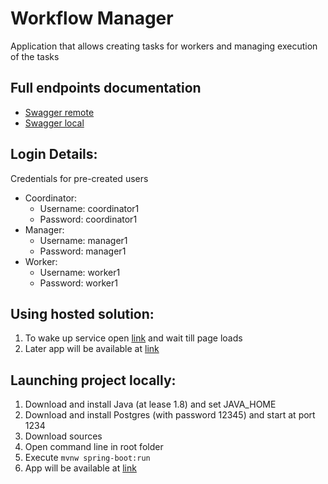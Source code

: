 # Workflow Manager
Application that allows creating tasks for workers and managing execution of the tasks
## Full endpoints documentation
- [Swagger remote](https://workflow-manager-server.herokuapp.com/workflow-manager-api/swagger-ui/)
- [Swagger local](http://localhost:8080/workflow-manager-api/swagger-ui/)
## Login Details:
Credentials for pre-created users
- Coordinator:
  - Username: coordinator1
  - Password: coordinator1
- Manager:
  - Username: manager1
  - Password: manager1
- Worker:
  - Username: worker1
  - Password: worker1
## Using hosted solution:
1. To wake up service open [link](https://workflow-manager-server.herokuapp.com/workflow-manager-api/swagger-ui/) and wait till page loads
2. Later app will be available at [link](https://workflow-manager-server.herokuapp.com/workflow-manager-api/swagger-ui/)
## Launching project locally:
1. Download and install Java (at lease 1.8) and set JAVA_HOME
2. Download and install Postgres (with password 12345) and start at port 1234
3. Download sources
4. Open command line in root folder
5. Execute `mvnw spring-boot:run`
6. App will be available at [link](http://localhost:8080/workflow-manager-api/swagger-ui/)


